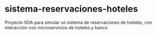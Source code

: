 # sistema-reservaciones-hoteles
Proyecto SOA para simular un sistema de reservaciones de hoteles, con interacción con microservicios de hoteles y banco
